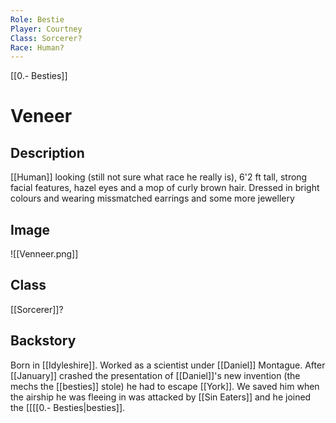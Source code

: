 ```yaml
---
Role: Bestie
Player: Courtney
Class: Sorcerer?
Race: Human?
---
```

[[0.- Besties]]
# Veneer
## Description
[[Human]] looking (still not sure what race he really is), 6'2 ft tall, strong facial features, hazel eyes and a mop of curly brown hair. Dressed in bright colours and wearing missmatched earrings and some more jewellery
## Image
![[Venneer.png]]
## Class
[[Sorcerer]]?
## Backstory
Born in [[Idyleshire]]. Worked as a scientist under [[Daniel]] Montague. After [[January]] crashed the presentation of [[Daniel]]'s new invention (the mechs the [[besties]] stole) he had to escape [[York]]. We saved him when the airship he was fleeing in was attacked by [[Sin Eaters]] and he joined the [[[[0.- Besties|besties]].